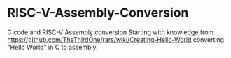 # RISC-V-Assembly-Conversion
C code and RISC-V Assembly conversion
Starting with knowledge from https://github.com/TheThirdOne/rars/wiki/Creating-Hello-World converting "Hello World" in C to assembly.

